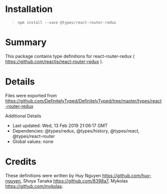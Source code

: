 # Installation
> `npm install --save @types/react-router-redux`

# Summary
This package contains type definitions for react-router-redux ( https://github.com/reactjs/react-router-redux ).

# Details
Files were exported from https://github.com/DefinitelyTyped/DefinitelyTyped/tree/master/types/react-router-redux

Additional Details
 * Last updated: Wed, 13 Feb 2019 21:06:17 GMT
 * Dependencies: @types/redux, @types/history, @types/react, @types/react-router
 * Global values: none

# Credits
These definitions were written by Huy Nguyen <https://github.com/huy-nguyen>, Shoya Tanaka <https://github.com/8398a7>, Mykolas <https://github.com/mykolas>.
